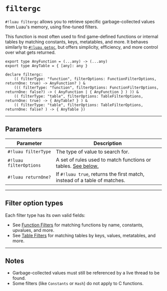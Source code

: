 # `filtergc`

`#!luau filtergc` allows you to retrieve specific garbage-collected values from Luau's memory, using fine-tuned filters.

This function is most often used to find game-defined functions or internal tables by matching constants, keys, metatables, and more. It behaves similarly to [`#!luau getgc`](../getgc.md), but offers simplicity, efficiency, and more control over what gets returned.

```luau
export type AnyFunction = (...any) -> (...any)
export type AnyTable = { [any]: any }

declare filtergc: 
    (( filterType: "function", filterOptions: FunctionFilterOptions, returnOne: true) -> AnyFunction? ) &
    ((( filterType: "function", filterOptions: FunctionFilterOptions, returnOne: false?) -> ( AnyFunction | { AnyFunction } ) )) &
    (( filterType: "table", filterOptions: TableFilterOptions, returnOne: true) -> { AnyTable? } ) &
    (( filterType: "table", filterOptions: TableFilterOptions, returnOne: false? ) -> { AnyTable })
```

---

## Parameters

| Parameter              | Description                                                                          |
| ---------------------- | ------------------------------------------------------------------------------------ |
| `#!luau filterType`    | The type of value to search for.                                                     |
| `#!luau filterOptions` | A set of rules used to match functions or tables. [See below.](#filter-option-types) |
| `#!luau returnOne?`    | If `#!luau true`, returns the first match, instead of a table of matches.            |

---

## Filter option types

Each filter type has its own valid fields:

- See [Function Filters](./FunctionFilterOptions.md) for matching functions by name, constants, upvalues, and more.
- See [Table Filters](./TableFilterOptions.md) for matching tables by keys, values, metatables, and more.

---

## Notes

- Garbage-collected values must still be referenced by a live thread to be found.
- Some filters (like `Constants` or `Hash`) do not apply to C functions.
